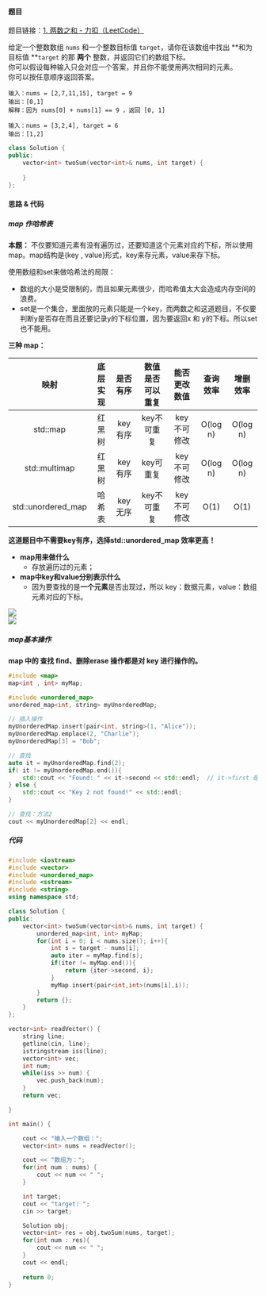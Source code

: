 <h4 id="eVSfE">题目</h4>

题目链接：[1. 两数之和 - 力扣（LeetCode）](https://leetcode.cn/problems/two-sum/description/)

给定一个整数数组 `nums` 和一个整数目标值 `target`，请你在该数组中找出 **和为目标值 **`target`  的那 **两个** 整数，并返回它们的数组下标。  
你可以假设每种输入只会对应一个答案，并且你不能使用两次相同的元素。  
你可以按任意顺序返回答案。

```plain
输入：nums = [2,7,11,15], target = 9
输出：[0,1]
解释：因为 nums[0] + nums[1] == 9 ，返回 [0, 1]
```

```plain
输入：nums = [3,2,4], target = 6
输出：[1,2]
```

```cpp
class Solution {
public:
    vector<int> twoSum(vector<int>& nums, int target) {
        
    }
};
```

<h4 id="LTW43">思路 & 代码</h4>
<h5 id="zTZlW">map 作哈希表</h5>

**本题：** 不仅要知道元素有没有遍历过，还要知道这个元素对应的下标，所以使用map。map结构是{key , value}形式，key来存元素，value来存下标。

使用数组和set来做哈希法的局限：

+ 数组的大小是受限制的，而且如果元素很少，而哈希值太大会造成内存空间的浪费。
+ set是一个集合，里面放的元素只能是一个key，而两数之和这道题目，不仅要判断y是否存在而且还要记录y的下标位置，因为要返回x 和 y的下标。所以set 也不能用。



**三种 map：**

| 映射 | 底层实现 | 是否有序 | 数值是否可以重复 | 能否更改数值 | 查询效率 | 增删效率 |
| :---: | :---: | :---: | :---: | :---: | :---: | :---: |
| std::map | 红黑树 | key有序 | key不可重复 | key不可修改 | O(log n) | O(log n) |
| std::multimap | 红黑树 | key有序 | key可重复 | key不可修改 | O(log n) | O(log n) |
| std::unordered_map | 哈希表 | key无序 | key不可重复 | key不可修改 | O(1) | O(1) |


**这道题目中不需要key有序，选择std::unordered_map 效率更高！**

+ **map用来做什么**
    - 存放遍历过的元素；
+ **map中key和value分别表示什么**
    - 因为要查找的是**一个元素**是否出现过，所以 key：数据元素，value：数组元素对应的下标。

![](http://cdn.notes.kamacoder.com/ffc1f431-a74e-49cc-be36-1ff56794222b.png)  
![](http://cdn.notes.kamacoder.com/587611c8-803c-4f09-88c9-dc25f2336317.png)

<h5 id="sFk37">map基本操作</h5>

**map 中的 查找 find、删除erase 操作都是对 key 进行操作的。**

```cpp
#include <map>
map<int , int> myMap;

#include <unordered_map>
unordered_map<int, string> myUnorderedMap;

// 插入操作
myUnorderedMap.insert(pair<int, string>(1, "Alice"));
myUnorderedMap.emplace(2, "Charlie");
myUnorderedMap[3] = "Bob";

// 查找
auto it = myUnorderedMap.find(2);
if( it != myUnorderedMap.end()){
    std::cout << "Found: " << it->second << std::endl;  // it->first 是 key, it->second 是 value
} else {
    std::cout << "Key 2 not found!" << std::endl;
}

// 查找：方法2
cout << myUnorderedMap[2] << endl;
```

<h5 id="VxWO5">代码</h5>

```cpp
#include <iostream>
#include <vector>
#include <unordered_map>
#include <sstream>
#include <string>
using namespace std;

class Solution {
public:
    vector<int> twoSum(vector<int>& nums, int target) {
        unordered_map<int, int> myMap;
        for(int i = 0; i < nums.size(); i++){
            int s = target - nums[i];
            auto iter = myMap.find(s);
            if(iter != myMap.end()){
                return {iter->second, i};
            }
            myMap.insert(pair<int,int>(nums[i],i));
        }
        return {};
    }
};

vector<int> readVector() {
    string line;
    getline(cin, line);
    istringstream iss(line);
    vector<int> vec;
    int num;
    while(iss >> num) {
        vec.push_back(num);
    }
    return vec;

}

int main() {

    cout << "输入一个数组：";
    vector<int> nums = readVector();

    cout << "数组为：";
    for(int num : nums) {
        cout << num << " ";
    }

    int target;
    cout << "target: ";
    cin >> target;

    Solution obj;
    vector<int> res = obj.twoSum(nums, target);
    for(int num : res){
        cout << num << " ";
    }
    cout << endl;
    
    return 0;
}
```

